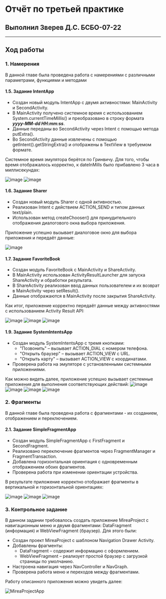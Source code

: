 # Отчёт по третьей практике
## Выполнил Зверев Д.С. БСБО-07-22
---
## Ход работы
### 1. Намерения
В данной главе была проведена работа с намерениями с различными параметрами, функциями и методами
#### 1.5. Задание IntentApp
- Создан новый модуль IntentApp с двумя активностями: MainActivity и SecondActivity.
- В MainActivity получено системное время с использованием System.currentTimeMillis() и преобразовано в строку формата  
  ***yyyy-MM-dd HH:mm:ss***.
- Данные переданы во SecondActivity через Intent с помощью метода putExtra().
- Во SecondActivity данные извлечены с помощью getIntent().getStringExtra() и отображены в TextView в требуемом формате.
   
Системное время эмулятора берётся по Гринвичу. Для того, чтобы время отображалось корректно, к dateInMills было прибавлено 3 часа в миллисекундах:

![image](https://github.com/user-attachments/assets/00e41029-d70f-41f0-9862-c544b3821301)
![image](https://github.com/user-attachments/assets/09e8522b-6325-461f-8396-5492f2fb256a)

#### 1.6. Задание Sharer
- Создан новый модуль Sharer с одной активностью.
- Реализован Intent с действием ACTION_SEND и типом данных text/plain.
- Использован метод createChooser() для принудительного отображения диалогового окна выбора приложения.

Приложение успешно вызывает диалоговое окно для выбора приложения и передаёт данные:

![image](https://github.com/user-attachments/assets/52f114ef-d2b7-46a0-a528-fc36204b6af6)

#### 1.7. Задание FavoriteBook
- Создан модуль FavoriteBook с MainActivity и ShareActivity.
- В MainActivity использован ActivityResultLauncher для запуска ShareActivity и обработки результата.
- В ShareActivity реализован ввод данных пользователем и их возврат в MainActivity через setResult().
- Данные отображаются в MainActivity после закрытия ShareActivity.

Как итог, приложение корректно передаёт данные между активностями с использованием Activity Result API:

![image](https://github.com/user-attachments/assets/44549804-634e-4c23-a3ad-225d4562d87c)
![image](https://github.com/user-attachments/assets/a71163b4-f110-4739-b105-59f4f429c5bf)
![image](https://github.com/user-attachments/assets/16d178ac-4c6d-4602-bad6-66e18f7e476e)

#### 1.9. Задание SystemIntentsApp
- Создан модуль SystemIntentsApp с тремя кнопками:
  - "Позвонить" – вызывает ACTION_DIAL с номером телефона.
  - "Открыть браузер" – вызывает ACTION_VIEW с URL.
  - "Открыть карту" – вызывает ACTION_VIEW с координатами.
- Проверена работа на эмуляторе с установленными системными приложениями.

Как можно видеть далее, приложение успешно вызывает системные приложения для выполнения соответствующих действий:
![image](https://github.com/user-attachments/assets/97229cd2-3868-4136-ad19-45d4a193c318)
![image](https://github.com/user-attachments/assets/b8e4004d-9ca2-451a-bc93-20a69aec1392)
![image](https://github.com/user-attachments/assets/ab630953-61e8-4ca1-88d5-f29061800096)
![image](https://github.com/user-attachments/assets/5fd12716-b197-481b-8ce8-4f5d6a4ed6db)

### 2. Фрагменты
В данной главе была проведена работа с фрагментами - их созданием, отображением и переключением.
#### 2.1. Задание SimpleFragmentApp
- Создан модуль SimpleFragmentApp с FirstFragment и SecondFragment.
- Реализовано переключение фрагментов через FragmentManager и FragmentTransaction.
- Добавлена горизонтальная ориентация с одновременным отображением обоих фрагментов.
- Проверена работа при изменении ориентации устройства.

В результате приложение корректно отображает фрагменты в вертикальной и горизонтальной ориентациях:

![image](https://github.com/user-attachments/assets/bdedf0d6-5996-4449-89cb-0d64854cdd72)
![image](https://github.com/user-attachments/assets/b887ede9-023c-41a5-bc8a-16dde173514f)
![image](https://github.com/user-attachments/assets/d8fe1279-da6c-4084-80b9-bfe496d8fdc6)


### 3. Контрольное задание
В данном задании требовалось создать приложение MireaProject с навигационным меню и двумя фрагментами: DataFragment (информация) и WebViewFragment (браузер).
Для этого были:
- Создан проект MireaProject с шаблоном Navigation Drawer Activity.
- Добавлены фрагменты:
  - DataFragment – содержит информацию с оформлением.
  - WebViewFragment – реализует простой браузер с загрузкой страницы по умолчанию.
- Настроена навигация через NavController и NavGraph.
- Проверена работа меню и переходов между фрагментами.

Работу описанного приложения можно увидеть далее:

![MireaProjectApp](https://github.com/user-attachments/assets/3e4c872e-cbbb-4eb8-b998-399fec95adb2)

